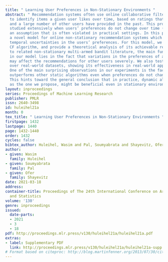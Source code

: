```yaml
---
title: " Learning User Preferences in Non-Stationary Environments "
abstract: " Recommendation systems often use online collaborative filtering (CF) algorithms
  to identify items a given user likes over time, based on ratings that this user
  and a large number of other users have provided in the past. This problem has been
  studied extensively when users’ preferences do not change over time (static case);
  an assumption that is often violated in practical settings. In this paper, we introduce
  a novel model for online non-stationary recommendation systems which allows for
  temporal uncertainties in the users’ preferences. For this model, we propose a user-based
  CF algorithm, and provide a theoretical analysis of its achievable reward. Compared
  to related non-stationary multi-armed bandit literature, the main fundamental difficulty
  in our model lies in the fact that variations in the preferences of a certain user
  may affect the recommendations for other users severely. We also test our algorithm
  over real-world datasets, showing its effectiveness in real-world applications.
  One of the main surprising observations in our experiments is the fact our algorithm
  outperforms other static algorithms even when preferences do not change over time.
  This hints toward the general conclusion that in practice, dynamic algorithms, such
  as the one we propose, might be beneficial even in stationary environments. "
layout: inproceedings
series: Proceedings of Machine Learning Research
publisher: PMLR
issn: 2640-3498
id: huleihel21a
month: 0
tex_title: " Learning User Preferences in Non-Stationary Environments "
firstpage: 1432
lastpage: 1440
page: 1432-1440
order: 1432
cycles: false
bibtex_author: Huleihel, Wasim and Pal, Soumyabrata and Shayevitz, Ofer
author:
- given: Wasim
  family: Huleihel
- given: Soumyabrata
  family: Pal
- given: Ofer
  family: Shayevitz
date: 2021-03-18
address: 
container-title: Proceedings of The 24th International Conference on Artificial Intelligence
  and Statistics
volume: '130'
genre: inproceedings
issued:
  date-parts:
  - 2021
  - 3
  - 18
pdf: http://proceedings.mlr.press/v130/huleihel21a/huleihel21a.pdf
extras:
- label: Supplementary PDF
  link: http://proceedings.mlr.press/v130/huleihel21a/huleihel21a-supp.pdf
# Format based on citeproc: http://blog.martinfenner.org/2013/07/30/citeproc-yaml-for-bibliographies/
---
```

